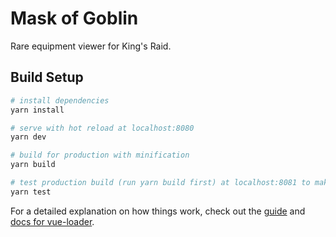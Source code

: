 # Mask of Goblin

Rare equipment viewer for King's Raid.

## Build Setup

``` bash
# install dependencies
yarn install

# serve with hot reload at localhost:8080
yarn dev

# build for production with minification
yarn build

# test production build (run yarn build first) at localhost:8081 to make sure nothing is funky
yarn test
```

For a detailed explanation on how things work, check out the [guide](http://vuejs-templates.github.io/webpack/) and [docs for vue-loader](http://vuejs.github.io/vue-loader).
